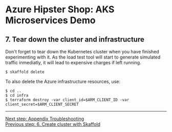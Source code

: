 # Azure Hipster Shop: AKS Microservices Demo

## 7. Tear down the cluster and infrastructure

Don't forget to tear down the Kubernetes cluster when you have finished experimenting with it. As the load test tool will start to generate simulated traffic inmediatly, it will lead to expensive charges if left running.

```
$ skaffold delete
```

To also delete the Azure infrastructure resources, use:

```
$ cd ..
$ cd infra
$ terraform destroy -var client_id=$ARM_CLIENT_ID -var client_secret=$ARM_CLIENT_SECRET
```


---
[Next step: Appendix Troubleshooting](../doc/99_troubleshooting.md)  
[Previous step: 6. Create cluster with Skaffold](../doc/06_helm.md)
